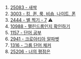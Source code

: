 1. <a href="https://www.acmicpc.net/problem/25083" target="_blank">25083 - 새싹</a>
2. <a href="https://www.acmicpc.net/problem/3003" target="_blank">3003 - 킹, 퀸, 룩, 비숍, 나이트, 폰</a>
3. <a href="https://www.acmicpc.net/problem/2444" target="_blank">2444 - 별 찍기 - 7</a> ⚠️
4. <a href="https://www.acmicpc.net/problem/10988" target="_blank">10988 - 팰린드롬인지 확인하기</a>
5. <a href="" target="_blank">1157 - 단어 공부</a>
6. <a href="" target="_blank">2941 - 크로아티아 알파벳</a>
7. <a href="" target="_blank">1316 - 그룹 단어 체커</a>
8. <a href="" target="_blank">25206 - 너의 평점은</a>
